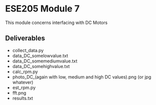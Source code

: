 # ESE205 Module 7

This module concerns interfacing with DC Motors

## Deliverables

- collect_data.py	
- data_DC_somelowvalue.txt
- data_DC_somemediumvalue.txt
- data_DC_somehighvalue.txt
- calc_rpm.py
- photo_DC_(again with low, medium and high DC values).png (or jpg whatever)
- est_rpm.py
- fft.png
- results.txt
